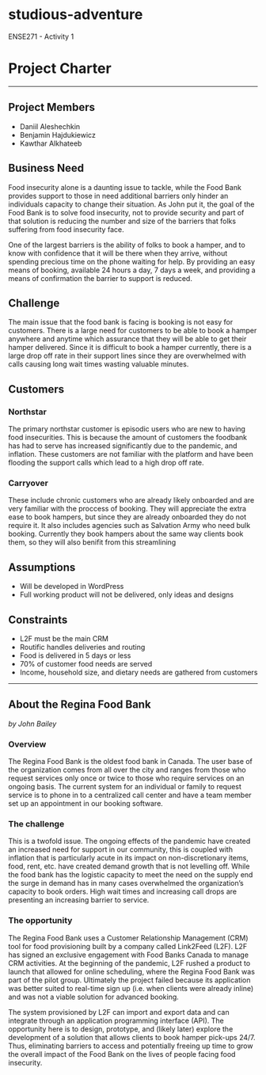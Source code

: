 # studious-adventure
ENSE271 - Activity 1

# Project Charter

---

## Project Members
* Daniil Aleshechkin
* Benjamin Hajdukiewicz
* Kawthar Alkhateeb
## Business Need
Food insecurity alone is a daunting issue to tackle, while the Food Bank provides support to those in need additional barriers only hinder an individuals capacity to change their situation. As John put it, the goal of the Food Bank is to solve food insecurity, not to provide security and part of that solution is reducing the number and size of the barriers that folks suffering from food insecurity face.

One of the largest barriers is the ability of folks to book a hamper, and to know with confidence that it will be there when they arrive, without spending precious time on the phone waiting for help. By providing an easy means of booking, available 24 hours a day, 7 days a week, and providing a means of confirmation the barrier to support is reduced.
## Challenge
The main issue that the food bank is facing is booking is not easy for customers. There is a large need for customers to be able to book a hamper anywhere and anytime which assurance that they will be able to get their hamper delivered. Since it is difficult to book a hamper currently, there is a large drop off rate in their support lines since they are overwhelmed with calls causing long wait times wasting valuable minutes. 

## Customers

### Northstar
The primary northstar customer is episodic users who are new to having food insecurities. This is because the amount of customers the foodbank has had to serve has increased significantly due to the pandemic, and inflation. These customers are not familiar with the platform and have been flooding the support calls which lead to a high drop off rate.
### Carryover
These include chronic customers who are already likely onboarded and are very familiar with the proccess of booking. They will appreciate the extra ease to book hampers, but since they are already onboarded they do not require it. It also includes agencies such as Salvation Army who need bulk booking. Currently they book hampers about the same way clients book them, so they will also benifit from this streamlining 
## Assumptions
* Will be developed in WordPress
* Full working product will not be delivered, only ideas and designs

## Constraints
* L2F must be the main CRM
* Routific handles deliveries and routing
* Food is delivered in 5 days or less
* 70% of customer food needs are served
* Income, household size, and dietary needs are gathered from customers
---
## About the Regina Food Bank
*by John Bailey*

### Overview
The Regina Food Bank is the oldest food bank in Canada. The user base of the organization comes from all over the city and ranges from those who request services only once or twice to those who require services on an ongoing basis. The current system for an individual or family to request service is to phone in to a centralized call center and have a team member set up an appointment in our booking software.

### The challenge

This is a twofold issue. The ongoing effects of the pandemic have created an increased need for support in our community, this is coupled with inflation that is particularly acute in its impact on non-discretionary items, food, rent, etc. have created demand growth that is not levelling off.  While the food bank has the logistic capacity to meet the need on the supply end the surge in demand has in many cases overwhelmed the organization’s capacity to book orders.  High wait times and increasing call drops are presenting an increasing barrier to service.

### The opportunity
The Regina Food Bank uses a Customer Relationship Management (CRM) tool for food provisioning built by a company called Link2Feed (L2F).  L2F has signed an exclusive engagement with Food Banks Canada to manage CRM activities. At the beginning of the pandemic, L2F rushed a product to launch that allowed for online scheduling, where the Regina Food Bank was part of the pilot group. Ultimately the project failed because its application was better suited to real-time sign up (i.e. when clients were already inline) and was not a viable solution for advanced booking.

The system provisioned by L2F can import and export data and can integrate through an application programming interface (API). The opportunity here is to design, prototype, and (likely later) explore the development of a solution that allows clients to book hamper pick-ups 24/7. Thus, eliminating barriers to access and potentially freeing up time to grow the overall impact of the Food Bank on the lives of people facing food insecurity.
